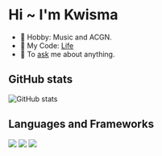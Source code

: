 # Hi ~ I'm Kwisma
- 🌸 Hobby: Music and ACGN.
- 🎵 My Code: [Life](https://github.com/Kwisma)
- 💬 To [ask](https://github.com/Kwisma/Kwisma/issues) me about anything.

## GitHub stats

![GitHub stats](https://github-readme-stats.vercel.app/api?username=Kwisma)

## Languages and Frameworks

<img src="https://img.shields.io/badge/-HTML5-E34F26?style=flat-square&logo=html5&logoColor=white" /> <img src="https://img.shields.io/badge/-CSS3-1572B6?style=flat-square&logo=css3" /> <img src="https://img.shields.io/badge/-JavaScript-oringe?style=flat-square&logo=javascript" />


<!--
**Kwisma/Kwisma** is a ✨ _special_ ✨ repository because its `README.md` (this file) appears on your GitHub profile.

Here are some ideas to get you started:

- 🔭 I’m currently working on ...
- 🌱 I’m currently learning ...
- 👯 I’m looking to collaborate on ...
- 🤔 I’m looking for help with ...
- 💬 Ask me about ...
- 📫 How to reach me: ...
- 😄 Pronouns: ...
- ⚡ Fun fact: ...
-->
